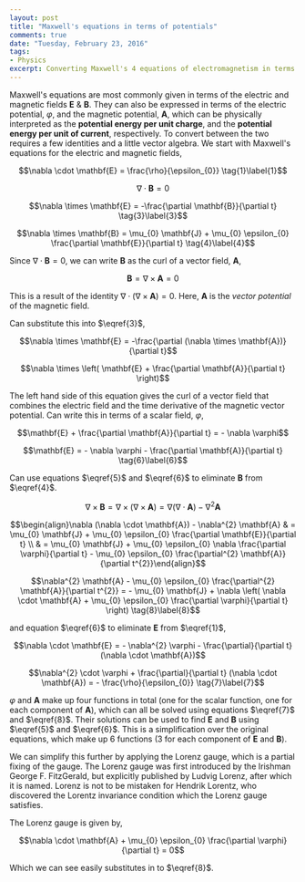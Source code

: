 ```yaml
---
layout: post
title: "Maxwell's equations in terms of potentials"
comments: true
date: "Tuesday, February 23, 2016"
tags:
- Physics
excerpt: Converting Maxwell's 4 equations of electromagnetism in terms of the vector and scalar potential
---
```


Maxwell's equations are most commonly given in terms of the electric and magnetic fields $\mathbf{E}$ & $\mathbf{B}$. They can also be expressed in terms of the electric potential, $\varphi$, and the magnetic potential, $\mathbf{A}$, which can be physically interpreted as the **potential energy per unit charge**, and the **potential energy per unit of current**, respectively. To convert between the two requires a few identities and a little vector algebra. We start with Maxwell's equations for the electric and magnetic fields,

$$\nabla \cdot \mathbf{E} = \frac{\rho}{\epsilon_{0}} \tag{1}\label{1}$$

$$\nabla \cdot \mathbf{B} = 0 \tag{2}\label{2}$$

$$\nabla \times \mathbf{E} = -\frac{\partial \mathbf{B}}{\partial t} \tag{3}\label{3}$$

$$\nabla \times \mathbf{B} = \mu_{0} \mathbf{J} + \mu_{0} \epsilon_{0} \frac{\partial \mathbf{E}}{\partial t} \tag{4}\label{4}$$

Since $\nabla \cdot \mathbf{B} = 0$, we can write $\mathbf{B}$ as the curl of a vector field, $\mathbf{A}$,

$$\mathbf{B} = \nabla \times \mathbf{A} = 0  \tag{5}\label{5}$$

This is a result of the identity $\nabla \cdot (\nabla \times \mathbf{A}) = 0$. Here, $\mathbf{A}$ is the *vector potential* of the magnetic field.

Can substitute this into $\eqref{3}$,

$$\nabla \times \mathbf{E} = -\frac{\partial (\nabla \times \mathbf{A})}{\partial t}$$

$$\nabla \times \left( \mathbf{E} + \frac{\partial \mathbf{A}}{\partial t} \right)$$

The left hand side of this equation gives the curl of a vector field that combines the electric field and the time derivative of the magnetic vector potential. Can write this in terms of a scalar field, $\varphi$,

$$\mathbf{E} + \frac{\partial \mathbf{A}}{\partial t} = - \nabla \varphi$$

$$\mathbf{E} = - \nabla \varphi - \frac{\partial \mathbf{A}}{\partial t} \tag{6}\label{6}$$

Can use equations $\eqref{5}$ and $\eqref{6}$ to eliminate $\mathbf{B}$ from $\eqref{4}$.

$$\nabla \times \mathbf{B} = \nabla \times (\nabla \times \mathbf{A}) = \nabla (\nabla \cdot \mathbf{A}) - \nabla^{2} \mathbf{A}$$

$$\begin{align}\nabla (\nabla \cdot \mathbf{A}) - \nabla^{2} \mathbf{A} & = \mu_{0} \mathbf{J} + \mu_{0} \epsilon_{0} \frac{\partial \mathbf{E}}{\partial t} \\
& = \mu_{0} \mathbf{J} + \mu_{0} \epsilon_{0} \nabla \frac{\partial \varphi}{\partial t} - \mu_{0} \epsilon_{0} \frac{\partial^{2} \mathbf{A}}{\partial t^{2}}\end{align}$$

$$\nabla^{2} \mathbf{A} - \mu_{0} \epsilon_{0} \frac{\partial^{2} \mathbf{A}}{\partial t^{2}} = - \mu_{0} \mathbf{J} + \nabla \left( \nabla \cdot \mathbf{A} + \mu_{0} \epsilon_{0} \frac{\partial \varphi}{\partial t} \right) \tag{8}\label{8}$$

and equation $\eqref{6}$ to eliminate $\mathbf{E}$ from $\eqref{1}$,

$$\nabla \cdot \mathbf{E} = - \nabla^{2} \varphi - \frac{\partial}{\partial t} (\nabla \cdot \mathbf{A})$$

$$\nabla^{2} \cdot \varphi + \frac{\partial}{\partial t} (\nabla \cdot \mathbf{A}) = - \frac{\rho}{\epsilon_{0}} \tag{7}\label{7}$$

$\varphi$ and $\mathbf{A}$ make up four functions in total (one for the scalar function, one for each component of $\mathbf{A}$), which can all be solved using equations $\eqref{7}$ and $\eqref{8}$. Their solutions can be used to find $\mathbf{E}$ and $\mathbf{B}$ using $\eqref{5}$ and $\eqref{6}$. This is a simplification over the original equations, which make up 6 functions (3 for each component of $\mathbf{E}$ and $\mathbf{B}$).

We can simplify this further by applying the Lorenz gauge, which is a partial fixing of the gauge. The Lorenz gauge was first introduced by the Irishman George F. FitzGerald, but explicitly published by Ludvig Lorenz, after which it is named. Lorenz is not to be mistaken for Hendrik Lorentz, who discovered the Lorentz invariance condition which the Lorenz gauge satisfies.

The Lorenz gauge is given by,

$$\nabla \cdot \mathbf{A} + \mu_{0} \epsilon_{0} \frac{\partial \varphi}{\partial t} = 0$$

Which we can see easily substitutes in to $\eqref{8}$.
